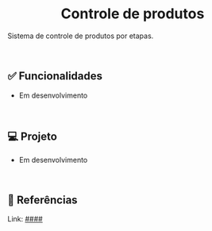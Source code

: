 <h1 align="center">Controle de produtos</h1>

<p>Sistema de controle de produtos por etapas.</p><br>

<h2>✅ Funcionalidades</h2>
<ul>
<li>Em desenvolvimento</li>
</ul><br>

<h2>💻 Projeto</h2>
<ul>
<li>Em desenvolvimento</li>
</ul><br>

### 

<h2>🔗 Referências</h2>
<p>Link: <a href="####"</a>####</p>
